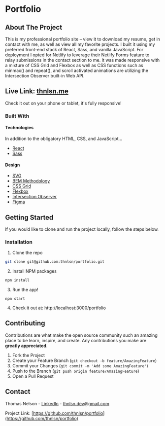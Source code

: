 # Portfolio

<!-- <p align="center">
  <img src="../assets/Electoral Map.gif?raw=true" />
</p> -->

<!-- ABOUT THE PROJECT -->

## About The Project

This is my professional portfolio site &ndash; view it to download my resume, get in contact with me, as well as view all my favorite projects. I built it using my preferred front-end stack of React, Sass, and vanilla JavaScript. For deployment I opted for Netlify to leverage their Netlify Forms feature to relay submissions in the contact section to me. It was made responsive with a mixture of CSS Grid and Flexbox as well as CSS functions such as minmax() and repeat(), and scroll activated animations are utilizing the Intersection Observer built-in Web API.

## Live Link: [thnlsn.me](https://www.thnlsn.me/)

Check it out on your phone or tablet, it's fully responsive!

### Built With

#### Technologies

In addition to the obligatory HTML, CSS, and JavaScript...

- [React](https://reactjs.org/)
- [Sass](https://sass-lang.com/)

#### Design

- [SVG](https://developer.mozilla.org/en-US/docs/Web/SVG)
- [BEM Methodology](https://en.bem.info/methodology/)
- [CSS Grid](https://developer.mozilla.org/en-US/docs/Web/CSS/CSS_Grid_Layout)
- [Flexbox](https://developer.mozilla.org/en-US/docs/Glossary/Flexbox)
- [Intersection Observer](https://developer.mozilla.org/en-US/docs/Web/API/Intersection_Observer_API)
- [Figma](https://www.figma.com/)

<!-- GETTING STARTED -->

## Getting Started

If you would like to clone and run the project locally, follow the steps below.

### Installation

1. Clone the repo

```sh
git clone git@github.com:thnlsn/portfolio.git
```

2. Install NPM packages

```sh
npm install
```

3. Run the app!

```JS
npm start
```

4. Check it out at: http://localhost:3000/portfolio

<!-- CONTRIBUTING -->

## Contributing

Contributions are what make the open source community such an amazing place to be learn, inspire, and create. Any contributions you make are **greatly appreciated**.

1. Fork the Project
2. Create your Feature Branch (`git checkout -b feature/AmazingFeature`)
3. Commit your Changes (`git commit -m 'Add some AmazingFeature'`)
4. Push to the Branch (`git push origin feature/AmazingFeature`)
5. Open a Pull Request

<!-- CONTACT -->

## Contact

Thomas Nelson - [LinkedIn](https://www.linkedin.com/in/thnlsn/) - thnlsn.dev@gmail.com

Project Link: [https://github.com/thnlsn/portfolio](https://github.com/thnlsn/portfolio)
